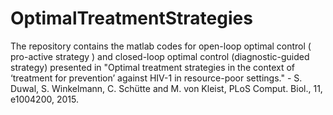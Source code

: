# OptimalTreatmentStrategies
The repository contains the matlab codes for open-loop optimal control ( pro-active strategy ) and closed-loop optimal control (diagnostic-guided strategy) presented in "Optimal treatment strategies in the context of ‘treatment for prevention’ against HIV-1 in resource-poor settings." - S. Duwal, S. Winkelmann, C. Schütte and M. von Kleist, PLoS Comput. Biol., 11, e1004200, 2015.

